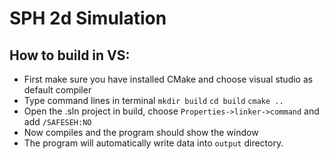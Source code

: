 # SPH 2d Simulation
## How to build in VS:
* First make sure you have installed CMake and choose visual studio as default compiler
* Type command lines in terminal
`mkdir build`
`cd build`
`cmake ..`
* Open the .sln project in build, choose `Properties->linker->command` and add `/SAFESEH:NO`
* Now compiles and the program should show the window
* The program will automatically write data into `output` directory.